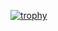 [![trophy](https://github-profile-trophy.vercel.app/?username=AndreKirchner)](https://github.com/ryo-ma/github-profile-trophy)
